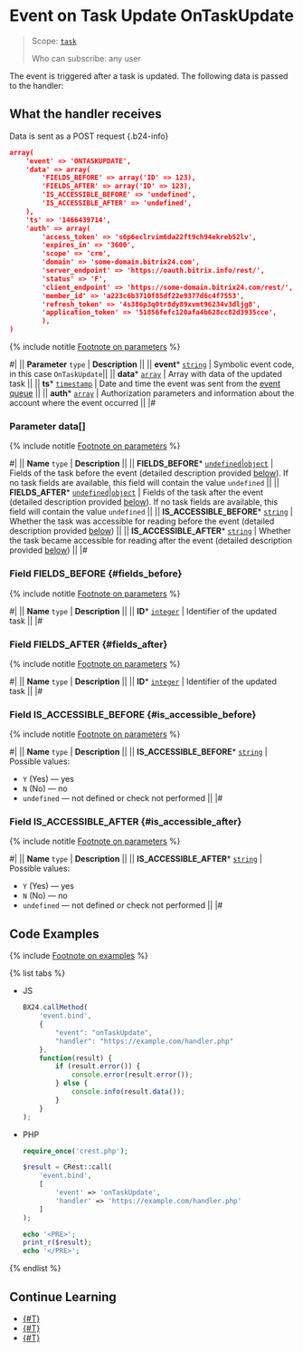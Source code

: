 # Event on Task Update OnTaskUpdate

> Scope: [`task`](../../scopes/permissions.md)
>
> Who can subscribe: any user

The event is triggered after a task is updated. The following data is passed to the handler:

## What the handler receives

Data is sent as a POST request {.b24-info}

```json
array(
    'event' => 'ONTASKUPDATE',
    'data' => array(
        'FIELDS_BEFORE' => array('ID' => 123),
        'FIELDS_AFTER' => array('ID' => 123),
        'IS_ACCESSIBLE_BEFORE' => 'undefined',
        'IS_ACCESSIBLE_AFTER' => 'undefined',
    ),
    'ts' => '1466439714',
    'auth' => array(
        'access_token' => 's6p6eclrvim6da22ft9ch94ekreb52lv',
        'expires_in' => '3600',
        'scope' => 'crm',
        'domain' => 'some-domain.bitrix24.com',
        'server_endpoint' => 'https://oauth.bitrix.info/rest/',
        'status' => 'F',
        'client_endpoint' => 'https://some-domain.bitrix24.com/rest/',
        'member_id' => 'a223c6b3710f85df22e9377d6c4f7553',
        'refresh_token' => '4s386p3q0tr8dy89xvmt96234v3dljg8',
        'application_token' => '51856fefc120afa4b628cc82d3935cce',
        ),
)
```

{% include notitle [Footnote on parameters](../../../_includes/required.md) %}

#|
|| **Parameter**
`type` | **Description** ||
|| **event***
[`string`](../../data-types.md) | Symbolic event code, in this case `OnTaskUpdate`||
|| **data***
[`array`](../../data-types.md) | Array with data of the updated task ||
|| **ts***
[`timestamp`](../../data-types.md) | Date and time the event was sent from the [event queue](../../events/index.md) ||
|| **auth***
[`array`](../../data-types.md) | Authorization parameters and information about the account where the event occurred ||
|#

### Parameter data[]

{% include notitle [Footnote on parameters](../../../_includes/required.md) %}

#|
|| **Name**
`type` | **Description** ||
|| **FIELDS_BEFORE***
[`undefined`\|`object`](../../data-types.md) | Fields of the task before the event (detailed description provided [below](#fields_before)). If no task fields are available, this field will contain the value `undefined` ||
|| **FIELDS_AFTER***
[`undefined`\|`object`](../../data-types.md) | Fields of the task after the event (detailed description provided [below](#fields_after)). If no task fields are available, this field will contain the value `undefined` ||
|| **IS_ACCESSIBLE_BEFORE***
[`string`](../../data-types.md) | Whether the task was accessible for reading before the event (detailed description provided [below](#is_accessible_before)) ||
|| **IS_ACCESSIBLE_AFTER***
[`string`](../../data-types.md) | Whether the task became accessible for reading after the event (detailed description provided [below](#is_accessible_after)) ||
|#

### Field FIELDS_BEFORE {#fields_before}

{% include notitle [Footnote on parameters](../../../_includes/required.md) %}

#|
|| **Name**
`type` | **Description** ||
|| **ID***
[`integer`](../../data-types.md) | Identifier of the updated task ||
|#

### Field FIELDS_AFTER {#fields_after}

{% include notitle [Footnote on parameters](../../../_includes/required.md) %}

#|
|| **Name**
`type` | **Description** ||
|| **ID***
[`integer`](../../data-types.md) | Identifier of the updated task ||
|#

### Field IS_ACCESSIBLE_BEFORE {#is_accessible_before}

{% include notitle [Footnote on parameters](../../../_includes/required.md) %}

#|
|| **Name**
`type` | **Description** ||
|| **IS_ACCESSIBLE_BEFORE***
[`string`](../../data-types.md) | Possible values:
- `Y` (Yes) — yes
- `N` (No) — no
- `undefined` — not defined or check not performed ||
  |#

### Field IS_ACCESSIBLE_AFTER {#is_accessible_after}

{% include notitle [Footnote on parameters](../../../_includes/required.md) %}

#|
|| **Name**
`type` | **Description** ||
|| **IS_ACCESSIBLE_AFTER***
[`string`](../../data-types.md) | Possible values:
- `Y` (Yes) — yes
- `N` (No) — no
- `undefined` — not defined or check not performed ||
  |#


## Code Examples

{% include [Footnote on examples](../../../_includes/examples.md) %}

{% list tabs %}

- JS

    ```js
    BX24.callMethod(
        'event.bind',
        {
            "event": "onTaskUpdate",
            "handler": "https://example.com/handler.php"
        },
        function(result) {
            if (result.error()) {
                console.error(result.error());
            } else {
                console.info(result.data());
            }
        }
    );
    ```

- PHP

    ```php
    require_once('crest.php');

    $result = CRest::call(
        'event.bind',
        [
            'event' => 'onTaskUpdate',
            'handler' => 'https://example.com/handler.php'
        ]
    );

    echo '<PRE>';
    print_r($result);
    echo '</PRE>';
    ```

{% endlist %}

## Continue Learning

- [{#T}](./index.md)
- [{#T}](./on-task-add.md)
- [{#T}](./on-task-delete.md)